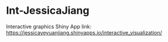 # Int-JessicaJiang
Interactive graphics
Shiny App link: https://jessicayeyuanjiang.shinyapps.io/interactive_visualization/

